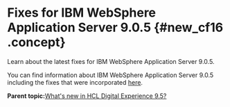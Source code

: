 # Fixes for IBM WebSphere Application Server 9.0.5 {#new_cf16 .concept}

Learn about the latest fixes for IBM WebSphere Application Server 9.0.5.

You can find information about IBM WebSphere Application Server 9.0.5 including the fixes that were incorporated [here](https://www.ibm.com/support/pages/9050-websphere-application-server-traditional-version-905-refresh-pack).

**Parent topic:**[What's new in HCL Digital Experience 9.5?](../overview/intr_new95.md)

